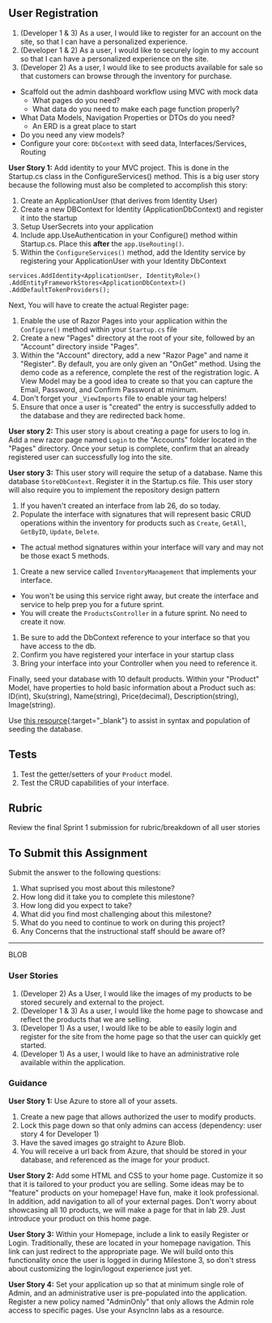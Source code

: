 ## User Registration

1. (Developer 1 & 3) As a user, I would like to register for an account on the site, so that I can have a personalized experience.
1. (Developer 1 & 2) As a user, I would like to securely login to my account so that I can have a personalized experience on the site.
1. (Developer 2) As a user, I would like to see products available for sale so that customers can browse through the inventory for purchase.



- Scaffold out the admin dashboard workflow using MVC with mock data
  - What pages do you need?
  - What data do you need to make each page function properly?
- What Data Models, Navigation Properties or DTOs do you need?
  - An ERD is a great place to start
- Do you need any view models?
- Configure your core:  `DbContext` with seed data, Interfaces/Services, Routing


**User Story 1:** Add identity to your MVC project. This is done in the Startup.cs class in the ConfigureServices() method. This is a big user story because the following must also be completed to accomplish this story:
1. Create an ApplicationUser (that derives from Identity User)
1. Create a new DBContext for Identity (ApplicationDbContext) and register it into the startup
1. Setup UserSecrets into your application
1. Include app.UseAuthentication in your Configure() method within Startup.cs. Place this **after** the `app.UseRouting()`.
1. Within the `ConfigureServices()` method, add the Identity service by registering your ApplicationUser with your Identity DbContext

```
services.AddIdentity<ApplicationUser, IdentityRole>()
.AddEntityFrameworkStores<ApplicationDbContext>()
.AddDefaultTokenProviders();
```


Next, You will have to create the actual Register page:

1. Enable the use of Razor Pages into your application within the `Configure()` method within your `Startup.cs` file
1. Create a new "Pages" directory at the root of your site, followed by an "Account" directory inside "Pages".
1. Within the "Account" directory, add a new "Razor Page" and name it "Register". By default, you are only given an "OnGet" method. Using the demo code as a reference, complete the rest of the registration logic. A View Model may be a good idea to create so that you can capture the Email, Password, and Confirm Password at minimum.
1. Don't forget your `_ViewImports` file to enable your tag helpers!
1. Ensure that once a user is "created" the entry is successfully added to the database and they are redirected back home.

**User story 2:** This user story is about creating a page for users to log in. Add a new razor page named `Login` to the "Accounts" folder located in the "Pages" directory. Once your setup is complete, confirm that an already registered user can successfully log into the site.

**User story 3:** This user story will require the setup of a database. Name this database `StoreDbContext`. Register it in the Startup.cs file. This user story will also require you to implement the repository design pattern
1. If you haven't created an interface from lab 26, do so today.
1. Populate the interface with signatures that will represent basic CRUD operations within the inventory for products such as `Create`, `GetAll`, `GetByID`, `Update`, `Delete`.
  - The actual method signatures within your interface will vary and may not be those
    exact 5 methods.
1. Create a new service called `InventoryManagement` that implements your interface.
  - You won't be using this service right away, but create the interface and service to help prep you for a future sprint.
  - You will create the `ProductsController` in a future sprint. No need to create it now.
1. Be sure to add the DbContext reference to your interface so that you have access to the db.
1. Confirm you have registered your interface in your startup class
1. Bring your interface into your Controller when you need to reference it.

Finally, seed your database with 10 default products. Within your "Product" Model, have properties to hold basic information about a Product such as: ID(int), Sku(string), Name(string), Price(decimal), Description(string), Image(string).

Use [this resource](https://docs.microsoft.com/en-us/ef/core/modeling/data-seeding){:target="_blank"} to assist in syntax and population of seeding the database.


## Tests

1. Test the getter/setters of your `Product` model.
1. Test the CRUD capabilities of your interface.

## Rubric

Review the final Sprint 1 submission for rubric/breakdown of all user stories

## To Submit this Assignment

Submit the answer to the following questions:
1. What suprised you most about this milestone?
1. How long did it take you to complete this milestone?
1. How long did you expect to take?
1. What did you find most challenging about this milestone?
1. What do you need to continue to work on during this project?
1. Any Concerns that the instructional staff should be aware of?


---


BLOB

### User Stories

1. (Developer 2) As a User, I would like the images of my products to be stored securely and external to the project.
1. (Developer 1 & 3) As a user, I would like the home page to showcase and reflect the products that we are selling.
1. (Developer 1) As a user, I would like to be able to easily login and register for the site from the home page so that the user can quickly get started.
1. (Developer 1) As a user, I would like to have an administrative role available within the application.

### Guidance

**User Story 1:** Use Azure to store all of your assets.
1. Create a new page that allows authorized the user to modify products.
2. Lock this page down so that only admins can access (dependency: user story 4 for Developer 1)
3. Have the saved images go straight to Azure Blob.
4. You will receive a url back from Azure, that should be stored in your database, and referenced as the image for your product.

**User Story 2:** Add some HTML and CSS to your home page. Customize it so that it is tailored to your product you are selling.
Some ideas may be to "feature" products on your homepage! Have fun, make it look professional. In addition, add navigation to all of your external pages. Don't worry about showcasing all 10 products, we will make a page for that in lab 29. Just introduce your product on this home page.

**User Story 3:** Within your Homepage, include a link to easily Register or Login. Traditionally, these are located in your
homepage navigation. This link can just redirect to the appropriate page. We will build onto this functionality once the user is logged in during Milestone 3, so don't stress about customizing the login/logout experience just yet.

**User Story 4:**  Set your application up so that at minimum single role of Admin, and an administrative user is pre-populated into the application. Register a new policy named "AdminOnly" that only allows the Admin role access to specific pages. Use your AsyncInn labs as a resource.
